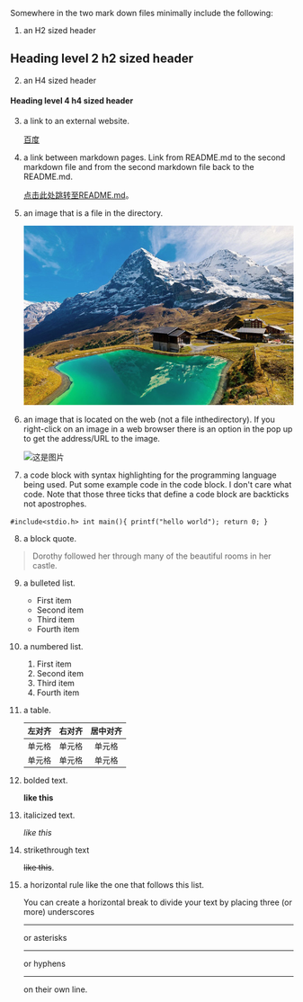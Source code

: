  Somewhere in the two mark down files minimally include the following: 

1. an H2 sized header

## Heading level 2	h2 sized header

2. an H4 sized header

#### Heading level 4	h4 sized header

3. a link to an external website. 

   [百度](https://www.baidu.com "baidu")

4. a link between markdown pages. Link from README.md to the second markdown file and from the second markdown file back to the README.md. 

   [点击此处跳转至README.md](https://github.com/Energefader/assignments1.4/blob/main/README.md "guess what!")。



5. an image that is a file in the directory. 

   ![这是图片](ruishi.jpg "Magic Gardens")



6. an image that is located on the web (not a file inthedirectory). If you right-click on an image in a web browser there is an option in the pop up to get the address/URL to the image.

   ![这是图片](https://pngimg.com/uploads/github/github_PNG20.png "Magic Gardens")



7. a code block with syntax highlighting for the programming language being used. Put some example code in the code block. I don't care what code. Note that those three ticks that define a code block are backticks not apostrophes.

`#include<stdio.h>
int main(){
	printf("hello world");
    return 0;
}`

8. a block quote.

> Dorothy followed her through many of the beautiful rooms in her castle.

9. a bulleted list.

   * First item
   * Second item
   * Third item
   * Fourth item 

10. a numbered list.

    1. First item
    2. Second item
    3. Third item
    4. Fourth item

11. a table.

    | 左对齐 | 右对齐 | 居中对齐 |
    | :----- | -----: | :------: |
    | 单元格 | 单元格 |  单元格  |
    | 单元格 | 单元格 |  单元格  |

12. bolded text.

    **like this**

13. italicized text.

    *like this*

14. strikethrough text

    ~~like this~~.

15. a horizontal rule like the one that follows this list.

    You can create a horizontal break to divide your text by placing three (or more) underscores 

    ___

    or asterisks 

    ***

    or hyphens

    ---

    on their own line.
